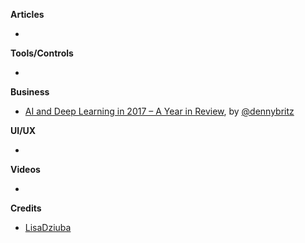 **Articles**

* 

**Tools/Controls**

* 

**Business**

* [AI and Deep Learning in 2017 – A Year in Review](http://www.wildml.com/2017/12/ai-and-deep-learning-in-2017-a-year-in-review/), by [@dennybritz](https://twitter.com/dennybritz)

**UI/UX**

* 

**Videos**

* 

**Credits**

* [LisaDziuba](https://github.com/LisaDziuba)
